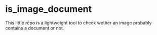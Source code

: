 # is_image_document
This little repo is a lightweight tool to check wether an image probably contains a document or not.
